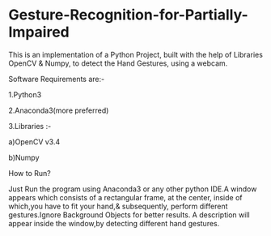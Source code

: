 # Gesture-Recognition-for-Partially-Impaired
This is an implementation of a Python Project, built with the help of Libraries OpenCV & Numpy, to detect the Hand Gestures, using a webcam.


Software Requirements are:-

1.Python3

2.Anaconda3(more preferred)

3.Libraries :-

a)OpenCV v3.4

b)Numpy


How to Run?

Just Run the program using Anaconda3 or any other python IDE.A window appears which consists of a rectangular frame, at the center, inside of which,you have to fit your hand,& subsequently, perform different gestures.Ignore Background Objects for better results.
A description will appear inside the window,by detecting different hand gestures.
